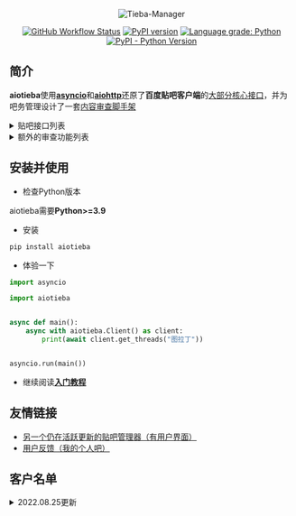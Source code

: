 <div align="center">

![Tieba-Manager](https://socialify.git.ci/Starry-OvO/Tieba-Manager/image?description=1&descriptionEditable=Asynchronous%20I%2FO%20Client%2FReviewer%20for%20Baidu%20Tieba&font=Bitter&language=1&logo=https%3A%2F%2Favatars.githubusercontent.com%2Fu%2F48282276&name=1&owner=1&pattern=Circuit%20Board&theme=Dark)

[![GitHub Workflow Status](https://img.shields.io/github/workflow/status/Starry-OvO/Tieba-Manager/CI?label=CI&logo=github)](https://github.com/Starry-OvO/Tieba-Manager/actions)
[![PyPI version](https://badge.fury.io/py/aiotieba.svg)](https://badge.fury.io/py/aiotieba)
[![Language grade: Python](https://img.shields.io/lgtm/grade/python/g/Starry-OvO/Tieba-Manager?logo=lgtm)](https://lgtm.com/projects/g/Starry-OvO/Tieba-Manager/context:python)
[![PyPI - Python Version](https://img.shields.io/pypi/pyversions/aiotieba)](https://pypi.org/project/aiotieba)

</div>

## 简介

**aiotieba**使用[**asyncio**](https://tutorials.python.org/zh-cn/3/library/asyncio.html)和[**aiohttp**](https://github.com/aio-libs/aiohttp)还原了**百度贴吧客户端**的[大部分核心接口](aiotieba/client.py)，并为吧务管理设计了一套[内容审查脚手架](aiotieba/reviewer.py)

<details>

<summary>贴吧接口列表</summary>

> 按**回复时间**/**发布时间**/**热门序**获取贴吧**主题帖**/**精华帖列表**。支持获取带**转发**/**投票**/**转发嵌套投票**/**各种卡片**的主题帖信息
> 
> 获取带**图片链接**/**小尾巴内容**/**点赞情况**/**用户信息**（[**用户名**](tutorials/tutorial.md#user_name)/[**portrait**](tutorials/tutorial.md#portrait)/[**user_id**](tutorials/tutorial.md#user_id)/**等级**/**性别**/**是否锁回复**）/每条回复的**前排楼中楼**（支持按或不按点赞数排序）的**楼层列表**
> 
> 获取带所有前述用户信息的**楼中楼列表**
> 
> 根据[**用户名**](tutorials/tutorial.md#user_name)/[**portrait**](tutorials/tutorial.md#portrait)/[**user_id**](tutorials/tutorial.md#user_id)中的任一项反查其他用户信息，或通过用户主页的[**tieba_uid**](tutorials/tutorial.md#tieba_uid)反查其他用户信息
> 
> 使用小吧主、语音小编的账号**删帖**/**屏蔽**/**封禁**。支持**删除视频帖**/**批量删帖**/**多于1天的封禁**
> 
> 使用已被大吧主分配解封/恢复/处理申诉权限的吧务账号**解封**/**恢复**/**处理申诉**
> 
> 使用大吧主账号**推荐帖子到首页**/**移动帖子到指定分区**/**加精**/**撤精**/**置顶**/**撤置顶**/**添加黑名单**/**查看黑名单**/**取消黑名单**
> 
> 获取其他用户的**主页信息**/**关注贴吧列表**/**关注用户列表**/**粉丝列表**/**发布的主题帖列表**
> 
> 使用当前账号**关注贴吧**/**取关贴吧**/**关注用户**/**取关用户**/**移除粉丝**/**获取屏蔽贴吧列表**/**屏蔽贴吧**/**取消屏蔽贴吧**/**点赞点踩**/**取消点赞点踩**/**签到**/**水帖**/**发送私信**/**获取回复历史**
> 
> 获取一个贴吧的**最新关注用户列表**/**等级排行榜**/**吧务列表**/**吧详情**

</details>

<details>

<summary>额外的审查功能列表</summary>

> 数据库功能：**缓存贴吧常量**（如贴吧名到fid的映射关系、用户基本信息等）/**为用户添加标记**/**为帖子或回复添加标记**/**为图像hash添加标记**
> 
> 图像处理功能：**图像解码**/**二维码解析**/**图像hash计算**

</details>

## 安装并使用

+ 检查Python版本

aiotieba需要**Python>=3.9**

+ 安装

```bash
pip install aiotieba
```

+ 体验一下

```python
import asyncio

import aiotieba


async def main():
    async with aiotieba.Client() as client:
        print(await client.get_threads("图拉丁"))


asyncio.run(main())
```

+ 继续阅读[**入门教程**](tutorials/tutorial.md)

## 友情链接

+ [另一个仍在活跃更新的贴吧管理器（有用户界面）](https://github.com/dog194/TiebaManager)
+ [用户反馈（我的个人吧）](https://tieba.baidu.com/starry)

## 客户名单

<details>

<summary>2022.08.25更新</summary>

|      吧名      | 关注用户数 | 最近29天日均访问量 | 日均主题帖数 | 日均回复数 |
| :------------: | :--------: | :----------------: | :----------: | :--------: |
|    抗压背锅    | 3,957,706  |     1,457,613      |    3,731     |  107,981   |
|     孙笑川     | 2,351,985  |      766,823       |    8,912     |  234,933   |
|    lol半价     | 1,957,271  |      100,912       |     234      |   4,837    |
|      宫漫      | 1,316,440  |       49,518       |     240      |   3,688    |
|    新孙笑川    |  314,984   |       65,427       |     532      |   23,276   |
|     vtuber     |  212,389   |       13,757       |      83      |    804     |
|     asoul      |  158,364   |       22,679       |     221      |   1,377    |
|      嘉然      |   56,562   |       22,752       |     164      |   2,521    |
|      向晚      |   29,125   |       16,870       |     158      |   2,167    |
|      贝拉      |   21,641   |       11,491       |      57      |   1,010    |
|      乃琳      |   17,146   |       6,302        |      42      |    538     |
| vtuber自由讨论 |   16,706   |       4,621        |      4       |     94     |
| asoul一个魂儿  |   14,698   |       1,187        |      8       |     63     |
|     贝贝珈     |   1,641    |       1,040        |      2       |     31     |

</details>
